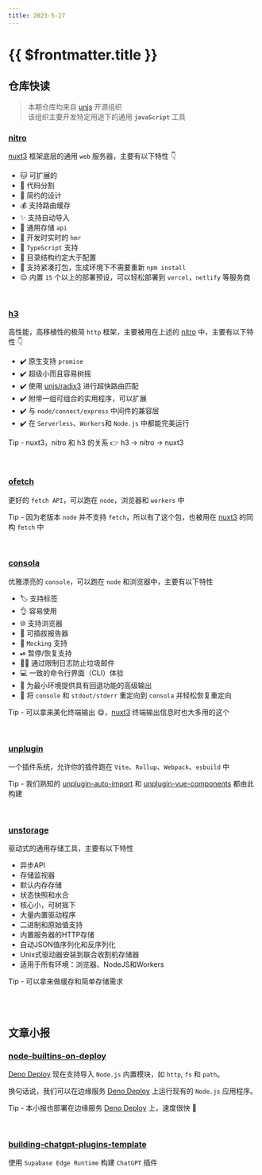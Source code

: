 ```yaml
---
title: 2023-5-27
---
```


# {{ $frontmatter.title }}

## 仓库快读

> 本期仓库均来自 [unjs](https://github.com/unjs) 开源组织\
> 该组织主要开发特定用途下的通用 **`javaScript`** 工具

### [nitro](https://github.com/unjs/nitro)

[nuxt3](https://github.com/nuxt/nuxt) 框架底层的通用 `web`
服务器，主要有以下特性 👇

- 🐱 可扩展的
- 🚀 代码分割
- 🤏 简约的设计
- 💰 支持路由缓存
- ✨ 支持自动导入
- 💾 通用存储 `api`
- 🐇 开发时实时的 `hmr`
- 👕 `TypeScript` 支持
- 📁 目录结构约定大于配置
- 💼 支持紧凑打包，生成环境下不需要重新 `npm install`
- 😌 内置 `15` 个以上的部署预设，可以轻松部署到 `vercel`，`netlify` 等服务商

<br />

### [h3](https://github.com/unjs/h3)

高性能，高移植性的极简 `http` 框架，主要被用在上述的
[nitro](https://github.com/unjs/nitro) 中，主要有以下特性 👇

- ✔️ 原生支持 `promise`
- ✔️ 超级小而且容易树摇
- ✔️ 使用 [unjs/radix3](https://github.com/unjs/radix3) 进行超快路由匹配
- ✔️ 附带一组可组合的实用程序，可以扩展
- ✔️ 与 `node/connect/express` 中间件的兼容层
- ✔️ 在 `Serverless`、`Workers`和 `Node.js` 中都能完美运行

Tip - nuxt3，nitro 和 h3 的关系 👉 h3 -> nitro -> nuxt3

<br />

### [ofetch](https://github.com/unjs/ofetch)

更好的 `fetch API`，可以跑在 `node`，浏览器和 `workers` 中

Tip - 因为老版本 `node` 并不支持 `fetch`，所以有了这个包，也被用在
[nuxt3](https://github.com/nuxt/nuxt) 的同构 `fetch` 中

<br />

### [consola](https://github.com/unjs/consola)

优雅漂亮的 `console`，可以跑在 `node` 和浏览器中，主要有以下特性

- 🏷 支持标签
- 👌 容易使用
- 🌐 支持浏览器
- 🔌 可插拔报告器
- 👻 `Mocking` 支持
- ⏯ 暂停/恢复支持
- 👮‍♂️ 通过限制日志防止垃圾邮件
- 💻 一致的命令行界面（CLI）体验
- 💅 为最小环境提供具有回退功能的高级输出
- 🚏 将 `console` 和 `stdout/stderr` 重定向到 `consola` 并轻松恢复重定向

Tip - 可以拿来美化终端输出 😋，[nuxt3](https://github.com/nuxt/nuxt)
终端输出信息时也大多用的这个

<br />

### [unplugin](https://github.com/unjs/unplugin)

一个插件系统，允许你的插件跑在 `Vite`、`Rollup`、`Webpack`、`esbuild` 中

Tip - 我们熟知的
[unplugin-auto-import](https://github.com/antfu/unplugin-auto-import) 和
[unplugin-vue-components](https://github.com/antfu/unplugin-vue-components)
都由此构建

<br />

### [unstorage](https://github.com/unjs/unstorage)

驱动式的通用存储工具，主要有以下特性

- 异步API
- 存储监视器
- 默认内存存储
- 状态快照和水合
- 核心小，可树摇下
- 大量内置驱动程序
- 二进制和原始值支持
- 内置服务器的HTTP存储
- 自动JSON值序列化和反序列化
- Unix式驱动器安装到联合收割机存储器
- 适用于所有环境：浏览器、NodeJS和Workers

Tip - 可以拿来做缓存和简单存储需求

<br />
<br />

## 文章小报


### [node-builtins-on-deploy](https://deno.com/blog/node-builtins-on-deploy)

[Deno Deploy](https://deno.com/deploy) 现在支持导入 `Node.js` 内置模块，如 `http`, `fs` 和 `path`。

换句话说，我们可以在边缘服务 [Deno Deploy](https://deno.com/deploy) 上运行现有的 `Node.js` 应用程序。


Tip - 本小报也部署在边缘服务 [Deno Deploy](https://deno.com/deploy) 上，速度很快 🥰 


<br />

### [building-chatgpt-plugins-template](https://supabase.com/blog/building-chatgpt-plugins-template)

使用 `Supabase Edge Runtime` 构建 `ChatGPT` 插件

